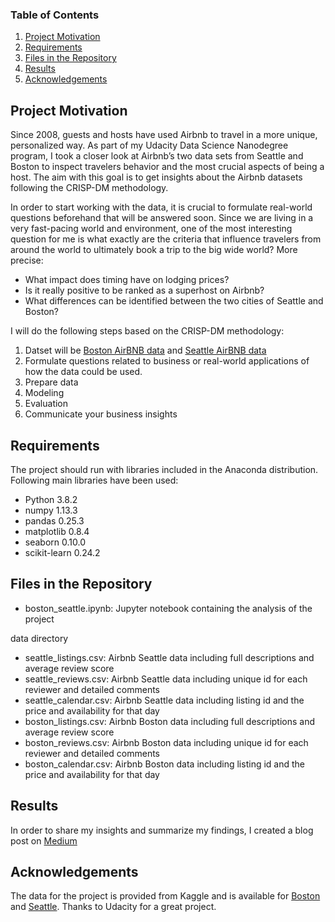 
### Table of Contents

1. [Project Motivation](#motivation)
2. [Requirements](#requirements)
3. [Files in the Repository](#filesintherepository)
4. [Results](#results)
5. [Acknowledgements](#acknowledgements)


## Project Motivation <a name="motivation"></a>

Since 2008, guests and hosts have used Airbnb to travel in a more unique, personalized way. As part of my Udacity Data Science Nanodegree program, I took a closer look at Airbnb’s two data sets from Seattle and Boston to inspect travelers behavior and the most crucial aspects of being a host. The aim with this goal is to get insights about the Airbnb datasets following the CRISP-DM methodology.

In order to start working with the data, it is crucial to formulate real-world questions beforehand that will be answered soon. Since we are living in a very fast-pacing world and environment, one of the most interesting question for me is what exactly are the criteria that influence travelers from around the world to ultimately book a trip to the big wide world? 
More precise:
- What impact does timing have on lodging prices?
- Is it really positive to be ranked as a superhost on Airbnb?
- What differences can be identified between the two cities of Seattle and Boston?

I will do the following steps based on the CRISP-DM methodology:

1. Datset will be [Boston AirBNB data](https://www.kaggle.com/airbnb/boston) and [Seattle AirBNB data](https://www.kaggle.com/airbnb/seattle/data)
2. Formulate questions related to business or real-world applications of how the data could be used.
5. Prepare data
6. Modeling
7. Evaluation
8. Communicate your business insights

## Requirements <a name="requirements"></a>

The project should run with libraries included in the Anaconda distribution. Following main libraries have been used:

  - Python 3.8.2
  - numpy 1.13.3
  - pandas 0.25.3
  - matplotlib 0.8.4
  - seaborn 0.10.0
  - scikit-learn 0.24.2


## Files in the Repository <a name="filesintherepository"></a>

  - boston_seattle.ipynb: Jupyter notebook containing the analysis of the project

data directory
  - seattle_listings.csv: Airbnb Seattle data including full descriptions and average review score
  - seattle_reviews.csv: Airbnb Seattle data including unique id for each reviewer and detailed comments
  - seattle_calendar.csv: Airbnb Seattle data including listing id and the price and availability for that day
  - boston_listings.csv: Airbnb Boston data including full descriptions and average review score
  - boston_reviews.csv: Airbnb Boston data including unique id for each reviewer and detailed comments
  - boston_calendar.csv: Airbnb Boston data including listing id and the price and availability for that day

## Results <a name="results"></a>

In order to share my insights and summarize my findings, I created a blog post on [Medium](https://robsamm.medium.com/thats-why-being-a-superhost-is-not-the-most-important-fact-at-airbnb-c6f063b4a232)

## Acknowledgements <a name="acknowledgements"></a>

The data for the project is provided from Kaggle and is available for [Boston](https://www.kaggle.com/airbnb/boston) and [Seattle](https://www.kaggle.com/airbnb/seattle/data). 
Thanks to Udacity for a great project.


